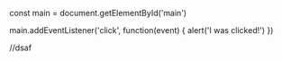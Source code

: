 const main = document.getElementById('main')
 
main.addEventListener('click', function(event) {
  alert('I was clicked!')
})

//dsaf